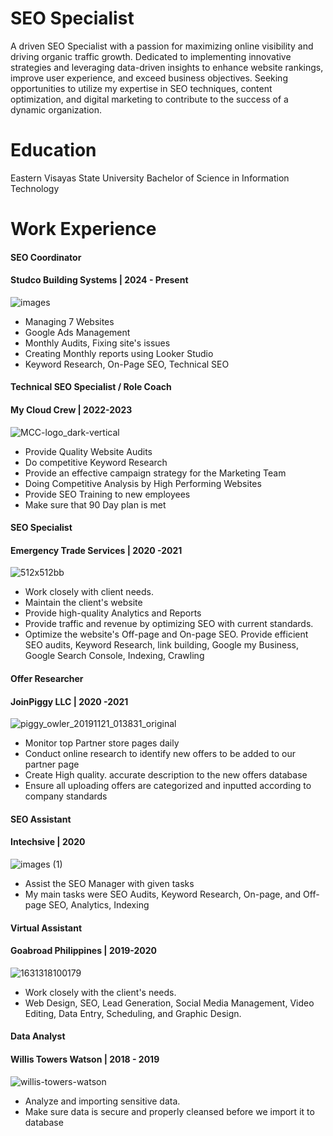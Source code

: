 # SEO Specialist
A driven SEO Specialist with a passion for maximizing online visibility and driving organic traffic growth. Dedicated to implementing innovative strategies and leveraging data-driven insights to enhance website rankings, improve user experience, and exceed business objectives. Seeking opportunities to utilize my expertise in SEO techniques, content optimization, and digital marketing to contribute to the success of a dynamic organization.

# Education
Eastern Visayas State University
Bachelor of Science in Information Technology

# Work Experience

#### SEO Coordinator
#### Studco Building Systems | 2024 - Present
![images](https://github.com/jaysay69/jaysayportfolio/assets/21257104/11177bac-a469-4b95-b4b5-4454eeaf1b7e)

- Managing 7 Websites
- Google Ads Management
- Monthly Audits, Fixing site's issues
- Creating Monthly reports using Looker Studio
- Keyword Research, On-Page SEO, Technical SEO

#### Technical SEO Specialist / Role Coach
#### My Cloud Crew | 2022-2023
![MCC-logo_dark-vertical](https://github.com/jaysay69/jaysayportfolio/assets/21257104/46f72de8-64e4-41a3-8d99-f8126c32778b)

 - Provide Quality Website Audits
 - Do competitive Keyword Research
 - Provide an effective campaign strategy for the Marketing Team
 - Doing Competitive Analysis by High Performing Websites
 - Provide SEO Training to new employees 
 - Make sure that 90 Day plan is met

#### SEO Specialist
#### Emergency Trade Services | 2020 -2021
![512x512bb](https://github.com/jaysay69/jaysayportfolio/assets/21257104/8447174c-17de-42b9-a366-24e08fff3417)

- Work closely with client needs.
- Maintain the client's website
- Provide high-quality Analytics and Reports
- Provide traffic and revenue by optimizing SEO with current standards.
- Optimize the website's Off-page and On-page SEO. Provide efficient SEO audits, Keyword Research, link building, Google my Business, Google Search Console, Indexing, Crawling
  
#### Offer Researcher
#### JoinPiggy LLC | 2020 -2021
![piggy_owler_20191121_013831_original](https://github.com/jaysay69/jaysayportfolio/assets/21257104/2da11887-7f32-4095-a677-7abe8cea5500)

- Monitor top Partner store pages daily
- Conduct online research to identify new offers to be added to our partner page 
- Create High quality. accurate description to the new offers database
- Ensure all uploading offers are categorized and inputted  according to company standards

#### SEO Assistant 
#### Intechsive | 2020
![images (1)](https://github.com/jaysay69/jaysayportfolio/assets/21257104/8882fbdc-f177-49f2-925f-bbb95954b627)

- Assist the SEO Manager with given tasks
- My main tasks were SEO Audits, Keyword Research, On-page, and Off-page SEO, Analytics, Indexing

#### Virtual Assistant
#### Goabroad Philippines | 2019-2020 
![1631318100179](https://github.com/jaysay69/jaysayportfolio/assets/21257104/230a1881-a311-43e0-be4c-9dd6b311cf7e)

- Work closely with the client's needs.
- Web Design, SEO, Lead Generation, Social Media Management, Video Editing,
Data Entry, Scheduling, and Graphic Design.

#### Data Analyst
#### Willis Towers Watson | 2018 - 2019
![willis-towers-watson](https://github.com/jaysay69/jaysayportfolio/assets/21257104/46491cfd-6514-4d6d-91ea-c510c9605c7b)

- Analyze and importing sensitive data.
- Make sure data is secure and properly cleansed before we import it to database
